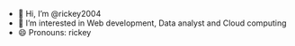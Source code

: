 - 👋 Hi, I’m @rickey2004
- 👀 I’m interested in Web development, Data analyst and Cloud computing
- 😄 Pronouns: rickey

<!---
rickey2004/rickey2004 is a ✨ special ✨ repository because its `README.md` (this file) appears on your GitHub profile.
You can click the Preview link to take a look at your changes.
--->
